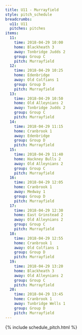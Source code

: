 ```yaml
---
title: U11 - Murrayfield
style: pitch_schedule
breadcrumbs:
  u11: U11
  pitches: pitches
items:
  11:
    time: 2018-04-29 10:00
    home: Blackheath 3
    away: Tonbridge Judds 2
    group: Group C
    pitch: Murrayfield
  12:
    time: 2018-04-29 10:25
    home: Edenbridge
    away: Old Colfians 1
    group: Group D
    pitch: Murrayfield
  13:
    time: 2018-04-29 10:50
    home: Old Alleynians 2
    away: Tonbridge Judds 2
    group: Group C
    pitch: Murrayfield
  14:
    time: 2018-04-29 11:15
    home: Cranbrook 1
    away: Edenbridge
    group: Group D
    pitch: Murrayfield
  15:
    time: 2018-04-29 11:40
    home: Hackney Bulls 2
    away: Old Alleynians 2
    group: Group C
    pitch: Murrayfield
  16:
    time: 2018-04-29 12:05
    home: Cranbrook 1
    away: Medway 1
    group: Group D
    pitch: Murrayfield
  17:
    time: 2018-04-29 12:30
    home: East Grinstead 2
    away: Old Alleynians 2
    group: Group C
    pitch: Murrayfield
  18:
    time: 2018-04-29 12:55
    home: Cranbrook 1
    away: Old Colfians 1
    group: Group D
    pitch: Murrayfield
  19:
    time: 2018-04-29 13:20
    home: Blackheath 3
    away: Old Alleynians 2
    group: Group C
    pitch: Murrayfield
  20:
    time: 2018-04-29 13:45
    home: Cranbrook 1
    away: Tunbridge Wells 1
    group: Group D
    pitch: Murrayfield
---
```


{% include schedule_pitch.html %}
